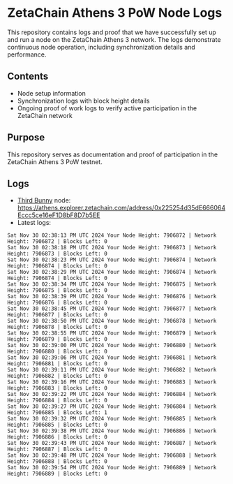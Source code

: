 # ZetaChain Athens 3 PoW Node Logs
This repository contains logs and proof that we have successfully set up and run a node on the ZetaChain Athens 3 network. The logs demonstrate continuous node operation, including synchronization details and performance.

## Contents
- Node setup information
- Synchronization logs with block height details
- Ongoing proof of work logs to verify active participation in the ZetaChain network

## Purpose
This repository serves as documentation and proof of participation in the ZetaChain Athens 3 PoW testnet.

## Logs

- [Third Bunny](https://thirdbunny.xyz/) node: https://athens.explorer.zetachain.com/address/0x225254d35dE666064Eccc5ce16eF1D8bF8D7b5EE
- Latest logs:
```
Sat Nov 30 02:38:13 PM UTC 2024 Your Node Height: 7906872 | Network Height: 7906872 | Blocks Left: 0
Sat Nov 30 02:38:18 PM UTC 2024 Your Node Height: 7906873 | Network Height: 7906873 | Blocks Left: 0
Sat Nov 30 02:38:23 PM UTC 2024 Your Node Height: 7906874 | Network Height: 7906874 | Blocks Left: 0
Sat Nov 30 02:38:29 PM UTC 2024 Your Node Height: 7906874 | Network Height: 7906874 | Blocks Left: 0
Sat Nov 30 02:38:34 PM UTC 2024 Your Node Height: 7906875 | Network Height: 7906875 | Blocks Left: 0
Sat Nov 30 02:38:39 PM UTC 2024 Your Node Height: 7906876 | Network Height: 7906876 | Blocks Left: 0
Sat Nov 30 02:38:45 PM UTC 2024 Your Node Height: 7906877 | Network Height: 7906877 | Blocks Left: 0
Sat Nov 30 02:38:50 PM UTC 2024 Your Node Height: 7906878 | Network Height: 7906878 | Blocks Left: 0
Sat Nov 30 02:38:55 PM UTC 2024 Your Node Height: 7906879 | Network Height: 7906879 | Blocks Left: 0
Sat Nov 30 02:39:00 PM UTC 2024 Your Node Height: 7906880 | Network Height: 7906880 | Blocks Left: 0
Sat Nov 30 02:39:06 PM UTC 2024 Your Node Height: 7906881 | Network Height: 7906881 | Blocks Left: 0
Sat Nov 30 02:39:11 PM UTC 2024 Your Node Height: 7906882 | Network Height: 7906882 | Blocks Left: 0
Sat Nov 30 02:39:16 PM UTC 2024 Your Node Height: 7906883 | Network Height: 7906883 | Blocks Left: 0
Sat Nov 30 02:39:22 PM UTC 2024 Your Node Height: 7906884 | Network Height: 7906884 | Blocks Left: 0
Sat Nov 30 02:39:27 PM UTC 2024 Your Node Height: 7906884 | Network Height: 7906885 | Blocks Left: 1
Sat Nov 30 02:39:32 PM UTC 2024 Your Node Height: 7906885 | Network Height: 7906885 | Blocks Left: 0
Sat Nov 30 02:39:38 PM UTC 2024 Your Node Height: 7906886 | Network Height: 7906886 | Blocks Left: 0
Sat Nov 30 02:39:43 PM UTC 2024 Your Node Height: 7906887 | Network Height: 7906887 | Blocks Left: 0
Sat Nov 30 02:39:48 PM UTC 2024 Your Node Height: 7906888 | Network Height: 7906888 | Blocks Left: 0
Sat Nov 30 02:39:54 PM UTC 2024 Your Node Height: 7906889 | Network Height: 7906889 | Blocks Left: 0
```
